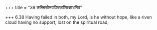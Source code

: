+++
title = "38 कच्चिन्नोभयविभ्रष्टश्छिन्नाभ्रमिव"

+++
6.38 Having failed in both, my Lord, is he without hope, like a riven
cloud having no support, lost on the spiritual road;
